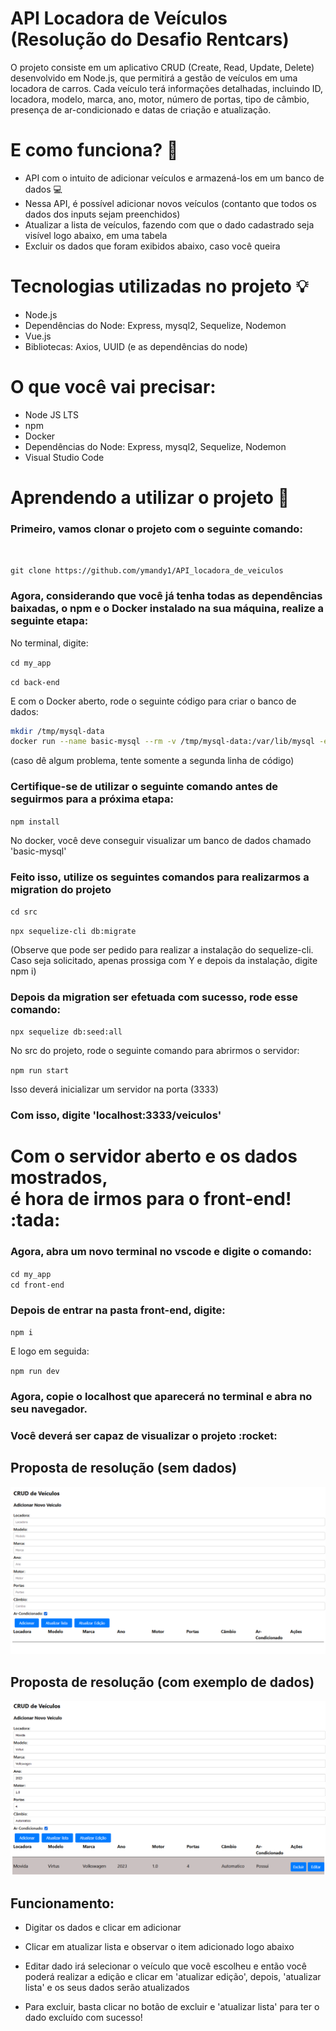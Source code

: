 # API Locadora de Veículos (Resolução do Desafio Rentcars)
 O projeto consiste em um aplicativo CRUD (Create, Read, Update, Delete) desenvolvido em Node.js, que permitirá a gestão de veículos em uma locadora de carros. Cada veículo terá informações detalhadas, incluindo ID, locadora, modelo, marca, ano, motor, número de portas, tipo de câmbio, presença de ar-condicionado e datas de criação e atualização.

# E como funciona? :thinking:

- API com o intuito de adicionar veículos e armazená-los em um banco de dados :computer:
- Nessa API, é possível adicionar novos veículos (contanto que todos os dados dos inputs sejam preenchidos)
- Atualizar a lista de veículos, fazendo com que o dado cadastrado seja visível logo abaixo, em uma tabela
- Excluir os dados que foram exibidos abaixo, caso você queira

# Tecnologias utilizadas no projeto :bulb:
- Node.js
- Dependências do Node: Express, mysql2, Sequelize, Nodemon
- Vue.js
- Bibliotecas: Axios, UUID (e as dependências do node)

# O que você vai precisar:
- Node JS LTS
- npm
- Docker
- Dependências do Node: Express, mysql2, Sequelize, Nodemon
- Visual Studio Code

# Aprendendo a utilizar o projeto :pencil:
<h3>Primeiro, vamos clonar o projeto com o seguinte comando:</h3><br>

`git clone https://github.com/ymandy1/API_locadora_de_veiculos`

<h3>Agora, considerando que você já tenha todas as dependências baixadas, o npm e o Docker instalado na sua máquina,
realize a seguinte etapa: </h3>

No terminal, digite: <br>

`cd my_app` <br>

`cd back-end` <br>

E com o Docker aberto, rode o seguinte código para criar o banco de dados:

```bash
mkdir /tmp/mysql-data
docker run --name basic-mysql --rm -v /tmp/mysql-data:/var/lib/mysql -e MYSQL_ROOT_PASSWORD=ANSKk08aPEDbFjDO -e MYSQL_DATABASE=testing -p 3307:3306 -it mysql:8.0
```
(caso dê algum problema, tente somente a segunda linha de código)

<h3>Certifique-se de utilizar o seguinte comando antes de seguirmos para a próxima etapa: </h3>

`npm install`

No docker, você deve conseguir visualizar um banco de dados chamado 'basic-mysql' 

<h3>Feito isso, utilize os seguintes comandos para realizarmos a migration do projeto</h3>

`cd src`

`npx sequelize-cli db:migrate`

(Observe que pode ser pedido para realizar a instalação do sequelize-cli. Caso seja solicitado, apenas prossiga com Y e depois da instalação, digite npm i)

<h3>Depois da migration ser efetuada com sucesso, rode esse comando: </h3>

`npx sequelize db:seed:all`

No src do projeto, rode o seguinte comando para abrirmos o servidor:<br>


`npm run start`

Isso deverá inicializar um servidor na porta (3333) <br>

<h3>Com isso, digite 'localhost:3333/veiculos'</h3> 

<h1>Com o servidor aberto e os dados mostrados, <br> é hora de irmos para o front-end! :tada: </h1>

<h3>Agora, abra um novo terminal no vscode e digite o comando: </h3>

`cd my_app` <br>
`cd front-end`

<h3>Depois de entrar na pasta front-end, digite: </h3>

`npm i` <br>

E logo em seguida:

`npm run dev`

<h3>Agora, copie o localhost que aparecerá no terminal e abra no seu navegador.
 </h3>
 <h3>Você deverá ser capaz de visualizar o projeto :rocket: </h3>

<h2> Proposta de resolução (sem dados)</h2>

![API](resources_github/CRUD_veiculos.png)

<h2> Proposta de resolução (com exemplo de dados) </h2>

![API](resources_github/CRUD_veiculos2.png)

<h2>Funcionamento: </h2>

- Digitar os dados e clicar em adicionar<br>

- Clicar em atualizar lista e observar o item adicionado logo abaixo <br>

- Editar dado irá selecionar o veículo que você escolheu e então você poderá realizar a edição e clicar em 'atualizar edição', depois, 'atualizar lista' e os seus dados serão atualizados <br>

- Para excluir, basta clicar no botão de excluir e 'atualizar lista' para ter o dado excluído com sucesso!


  
 

